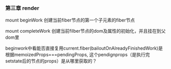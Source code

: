 ### 第三章 render

mount beginWork
创建当前fiber节点的第一个子元素的fiber节点

mount completeWork
创建当前filber节点的dom及属性的初始化，并且挂在到父dom里



beginwork中看能否直接复用current.fiber(bailoutOnAlreadyFinishedWork)是根据memoizedProps===pendingProps, 这个pendignprops（是执行完setstate后的节点的props）是从哪里获取的？





